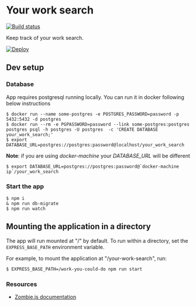 # Your work search

[![Build status][build status image]][ci]

Keep track of your work search.

[![Deploy][heroku deploy image]][heroku deploy hook]

## Dev setup

### Database

App requires postgresql running locally. You can run it in docker following below instructions

    $ docker run --name some-postgres -e POSTGRES_PASSWORD=password -p 5432:5432 -d postgres
    $ docker run --rm -e PGPASSWORD=password --link some-postgres:postgres postgres psql -h postgres -U postgres  -c 'CREATE DATABASE your_work_search;'
    $ export DATABASE_URL=postgres://postgres:password@localhost/your_work_search

**Note**: if you are using *docker-machine* your *DATABASE_URL* will be different

    $ export DATABASE_URL=postgres://postgres:password@`docker-machine ip`/your_work_search

### Start the app

    $ npm i
    & npm run db-migrate
    $ npm run watch

## Mounting the application in a directory

The app will run mounted at "/" by default. To run within a directory, set the
`EXPRESS_BASE_PATH` environment variable.

For example, to mount the application at "/your-work-search", run:

```sh
$ EXPRESS_BASE_PATH=/work-you-could-do npm run start
```

### Resources

* [Zombie.js documentation][zombie docs]

[build status image]: https://api.travis-ci.org/lm-tools/your-work-search.svg
[ci]: https://travis-ci.org/lm-tools/your-work-search
[heroku deploy image]: https://www.herokucdn.com/deploy/button.svg
[heroku deploy hook]: https://heroku.com/deploy
[zombie docs]: https://zombie.readthedocs.io/en/latest/index.html
